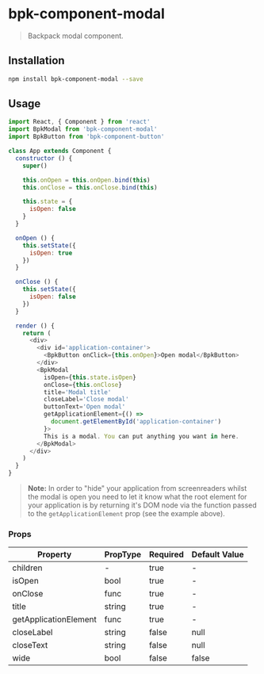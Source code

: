 # bpk-component-modal

> Backpack modal component.

## Installation

```sh
npm install bpk-component-modal --save
```

## Usage

```js
import React, { Component } from 'react'
import BpkModal from 'bpk-component-modal'
import BpkButton from 'bpk-component-button'

class App extends Component {
  constructor () {
    super()

    this.onOpen = this.onOpen.bind(this)
    this.onClose = this.onClose.bind(this)

    this.state = {
      isOpen: false
    }
  }

  onOpen () {
    this.setState({
      isOpen: true
    })
  }

  onClose () {
    this.setState({
      isOpen: false
    })
  }

  render () {
    return (
      <div>
        <div id='application-container'>
          <BpkButton onClick={this.onOpen}>Open modal</BpkButton>
        </div>
        <BpkModal 
          isOpen={this.state.isOpen} 
          onClose={this.onClose}
          title='Modal title'
          closeLabel='Close modal'
          buttonText='Open modal'
          getApplicationElement={() => 
            document.getElementById('application-container')
          }>
          This is a modal. You can put anything you want in here.
        </BpkModal>
      </div>
    )
  }
}
```

> **Note:** In order to "hide" your application from screenreaders whilst the modal is open you need to let it know what 
  the root element for your application is by returning it's DOM node via the function passed to the 
  `getApplicationElement` prop (see the example above).

### Props

| Property              | PropType             | Required | Default Value |
| --------------------- | -------------------- | -------- | ------------- |
| children              | -                    | true     | -             |
| isOpen                | bool                 | true     | -             |
| onClose               | func                 | true     | -             |
| title                 | string               | true     | -             |
| getApplicationElement | func                 | true     | -             |
| closeLabel            | string               | false    | null          |
| closeText             | string               | false    | null          |
| wide                  | bool                 | false    | false         |
